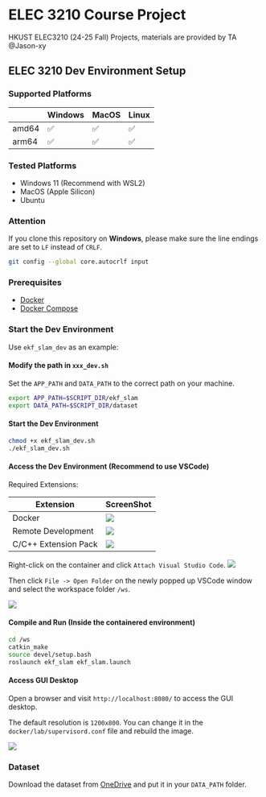 # ELEC 3210 Course Project

HKUST ELEC3210 (24-25 Fall) Projects, materials are provided by TA @Jason-xy

## ELEC 3210 Dev Environment Setup

### Supported Platforms

|  | Windows | MacOS | Linux |
| --- | --- | --- | --- |
| amd64 | ✅ | ✅ | ✅ |
| arm64 | ✅ | ✅ | ✅ |

### Tested Platforms

- Windows 11 (Recommend with WSL2)
- MacOS (Apple Silicon)
- Ubuntu

### Attention

If you clone this repository on **Windows**, please make sure the line endings are set to `LF` instead of `CRLF`.

```bash
git config --global core.autocrlf input
```

### Prerequisites

- [Docker](https://docs.docker.com/get-docker/)
- [Docker Compose](https://docs.docker.com/compose/install/)

### Start the Dev Environment

Use `ekf_slam_dev` as an example:

#### Modify the path in `xxx_dev.sh`

Set the `APP_PATH` and `DATA_PATH` to the correct path on your machine.

```bash
export APP_PATH=$SCRIPT_DIR/ekf_slam
export DATA_PATH=$SCRIPT_DIR/dataset
```

#### Start the Dev Environment

```bash
chmod +x ekf_slam_dev.sh
./ekf_slam_dev.sh
```

#### Access the Dev Environment (Recommend to use VSCode)

Required Extensions:

| Extension | ScreenShot |
| --- | --- |
| Docker | ![](https://wpcos-1300629776.cos.ap-chengdu.myqcloud.com/wpcos-1300629776/Gallery20240827175454.png) |
| Remote Development | ![](https://wpcos-1300629776.cos.ap-chengdu.myqcloud.com/wpcos-1300629776/Gallery20240827175422.png) |
| C/C++ Extension Pack | ![](https://wpcos-1300629776.cos.ap-chengdu.myqcloud.com/wpcos-1300629776/Gallery20240827175144.png) |

Right-click on the container and click `Attach Visual Studio Code`.
![](https://wpcos-1300629776.cos.ap-chengdu.myqcloud.com/wpcos-1300629776/Gallery20240827180027.png)

Then click `File -> Open Folder` on the newly popped up VSCode window and select the workspace folder `/ws`.

![](https://wpcos-1300629776.cos.ap-chengdu.myqcloud.com/wpcos-1300629776/Gallery20240827180329.png)

#### Compile and Run (Inside the containered environment)

```bash
cd /ws
catkin_make
source devel/setup.bash
roslaunch ekf_slam ekf_slam.launch
```

#### Access GUI Desktop

Open a browser and visit `http://localhost:8080/` to access the GUI desktop.

The default resolution is `1200x800`. You can change it in the `docker/lab/supervisord.conf` file and rebuild the image.

![](https://wpcos-1300629776.cos.ap-chengdu.myqcloud.com/wpcos-1300629776/Gallery20240827200722.png)

### Dataset

Download the dataset from [OneDrive](https://hkustconnect-my.sharepoint.com/:f:/g/personal/yxuew_connect_ust_hk/EvNk5iuMFM1NkEr5jKU8t_sBQ8kD0Upbh8-hUefh_FPxwg?e=eUildp) and put it in your `DATA_PATH` folder.